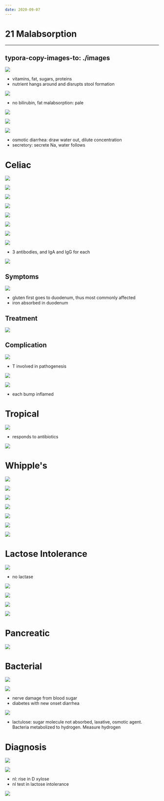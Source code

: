 ```yaml
---
date: 2020-09-07
---
```


# 21 Malabsorption
---

## typora-copy-images-to: ./images

![](https://photos.thisispiggy.com/file/wikiFiles/EB9A03FE-58AD-4924-8299-FF29809221BE.jpg)

- vitamins, fat, sugars, proteins
- nutrient hangs around and disrupts stool formation

![](https://photos.thisispiggy.com/file/wikiFiles/EBAA7D57-6F90-4F69-9897-3A137F722312.jpg)

- no bilirubin, fat malabsorption: pale

![](https://photos.thisispiggy.com/file/wikiFiles/B34946C6-D22C-479C-A7FC-883B8303C2C8.jpg)

![](https://photos.thisispiggy.com/file/wikiFiles/54AFC944-BF20-4E44-BC22-9404CD80B272.jpg)

![](https://photos.thisispiggy.com/file/wikiFiles/E755ED97-590B-4BD9-94CD-3BA08745CF12.jpg)

- osmotic diarrhea: draw water out, dilute concentration
- secretory: secrete Na, water follows

# Celiac

![](https://photos.thisispiggy.com/file/wikiFiles/62D21DBD-262F-4069-854F-83EE2DEB6D02.jpg)

![](https://photos.thisispiggy.com/file/wikiFiles/C7820AE7-A14A-4BDA-9EF9-8DEC20207F68.jpg)

![](https://photos.thisispiggy.com/file/wikiFiles/ACC50E24-6243-4043-9486-2E902E610BB6.jpg)

![](https://photos.thisispiggy.com/file/wikiFiles/38070469-B749-4D4B-8CFE-1D0955C1CC1C.jpg)

![](https://photos.thisispiggy.com/file/wikiFiles/ADAE4DC7-8A8B-485A-9084-2E7F0A513BE9.jpg)

![](https://photos.thisispiggy.com/file/wikiFiles/34318B83-B768-4F48-824C-CF20B31E0889.jpg)

![](https://photos.thisispiggy.com/file/wikiFiles/7C9F8B84-9C5B-435A-803D-92984B8A8BE4.jpg)

![](https://photos.thisispiggy.com/file/wikiFiles/6B6AE6D9-3031-455C-AE48-565485D6EE7F.jpg)

- 3 antibodies, and IgA and IgG for each

![](https://photos.thisispiggy.com/file/wikiFiles/E16D58AE-3ACC-45A0-A784-AD4844C4EA62.jpg)

## Symptoms

![](https://photos.thisispiggy.com/file/wikiFiles/721939DD-E85E-4412-A7BA-EECE16E2E397.jpg)

- gluten first goes to duodenum, thus most commonly affected
- iron absorbed in duodenum

## Treatment

![](https://photos.thisispiggy.com/file/wikiFiles/5EE6C9AA-9151-43C9-BC50-F8636A93CE99.jpg)

## Complication

![](https://photos.thisispiggy.com/file/wikiFiles/788AE35F-56A9-424E-8087-EB1062FA4D1C.jpg)

- T involved in pathogenesis

![](https://photos.thisispiggy.com/file/wikiFiles/73817437-E834-42A2-8CAD-471957047121.jpg)

![](https://photos.thisispiggy.com/file/wikiFiles/8A40ED9F-E178-4653-B6F3-61FD9B18ECCB.jpg)

- each bump inflamed

# Tropical

![](https://photos.thisispiggy.com/file/wikiFiles/CED14EB1-D93A-4E5C-A024-B63339CC6CB3.jpg)

- responds to antibiotics

![](https://photos.thisispiggy.com/file/wikiFiles/6DDCA3DD-607E-4B65-9927-B06132B51764.jpg)

# Whipple's

![](https://photos.thisispiggy.com/file/wikiFiles/A9198776-FB79-435A-9F79-82C350F50B92.jpg)

![](https://photos.thisispiggy.com/file/wikiFiles/C5D2CF6B-F0C5-4A01-A0F2-D212D579CD5B.jpg)

![](https://photos.thisispiggy.com/file/wikiFiles/CF0FF0D7-BB37-4F2B-B5E9-2B3AC0C2432E.jpg)

![](https://photos.thisispiggy.com/file/wikiFiles/7157A045-C854-45D7-949F-87DA351077AA.jpg)

![](https://photos.thisispiggy.com/file/wikiFiles/727EC8A0-52AD-4436-8E46-12E48C1BB8EC.jpg)

![](https://photos.thisispiggy.com/file/wikiFiles/00840017-56B2-4789-B030-FF0BF59F953D.jpg)

![](https://photos.thisispiggy.com/file/wikiFiles/CE4589F6-4F3C-43FD-8969-299C58FB9A3A.jpg)

# Lactose Intolerance

![](https://photos.thisispiggy.com/file/wikiFiles/65B27344-0845-4ECD-8B60-7D50232BB1C4.jpg)

- no lactase

![](https://photos.thisispiggy.com/file/wikiFiles/664BA75F-FE3B-44E0-AE05-52E05F39C7BE.jpg)

![](https://photos.thisispiggy.com/file/wikiFiles/6B704182-58CA-4E49-A6DB-B1414E4D22BD.jpg)

![](https://photos.thisispiggy.com/file/wikiFiles/8077EAA7-4463-43C3-AD3B-1C20CCF61107.jpg)

![](https://photos.thisispiggy.com/file/wikiFiles/436ECF1A-6512-420B-841F-D66BEAFEF217.jpg)

# Pancreatic

![](https://photos.thisispiggy.com/file/wikiFiles/2DCFDADD-AA3A-47AA-95B9-193F71013594.jpg)

# Bacterial

![](https://photos.thisispiggy.com/file/wikiFiles/D50DC842-5125-4EA7-9F13-0530FB38F749.jpg)

![](https://photos.thisispiggy.com/file/wikiFiles/8658F56F-321D-442B-A68F-1C89D9CE97A0.jpg)

- nerve damage from blood sugar
- diabetes with new onset diarrhea

![](https://photos.thisispiggy.com/file/wikiFiles/F117AE83-BC57-4DCE-995E-667F2D224EA0.jpg)

- lactulose: sugar molecule not absorbed, laxative, osmotic agent. Bacteria metabolized to hydrogen. Measure hydrogen

# Diagnosis

![](https://photos.thisispiggy.com/file/wikiFiles/D90764D1-BDF5-4859-8750-5C4D6764EB00.jpg)

![](https://photos.thisispiggy.com/file/wikiFiles/676CB41C-B6C7-457D-9BDE-87644F838572.jpg)

- nl: rise in D xylose
- nl test in lactose intolerance

![](https://photos.thisispiggy.com/file/wikiFiles/D2229253-65DF-4B9F-973D-AF9986D63F67.jpg)

